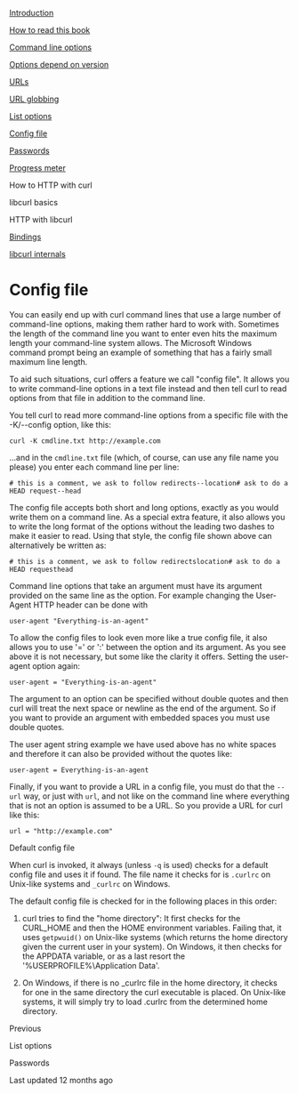 <a href="../index.html" class="link-a079aa82--primary-53a25e66--logoLink-10d08504"></a>





<a href="../index.html" class="link-a079aa82--primary-53a25e66--logoLink-10d08504"></a>





<a href="../index.html" class="navButton-94f2579c--navButtonClickable-161b88ca"><span class="text-4505230f--UIH300-2063425d--textContentFamily-49a318e1--navButtonLabel-14a4968f">Introduction</span></a>

<a href="../how-to-read.html" class="navButton-94f2579c--navButtonClickable-161b88ca"><span class="text-4505230f--UIH300-2063425d--textContentFamily-49a318e1--navButtonLabel-14a4968f">How to read this book</span></a>



<a href="options.html" class="navButton-94f2579c--pageItemWithChildrenNested-2c5d8183--navButtonClickable-161b88ca"><span class="text-4505230f--UIH300-2063425d--textContentFamily-49a318e1--navButtonLabel-14a4968f">Command line options</span></a>

<a href="versions.html" class="navButton-94f2579c--pageItemWithChildrenNested-2c5d8183--navButtonClickable-161b88ca"><span class="text-4505230f--UIH300-2063425d--textContentFamily-49a318e1--navButtonLabel-14a4968f">Options depend on version</span></a>

<a href="urls.html" class="navButton-94f2579c--pageItemWithChildrenNested-2c5d8183--navButtonClickable-161b88ca"><span class="text-4505230f--UIH300-2063425d--textContentFamily-49a318e1--navButtonLabel-14a4968f">URLs</span></a>

<a href="globbing.html" class="navButton-94f2579c--pageItemWithChildrenNested-2c5d8183--navButtonClickable-161b88ca"><span class="text-4505230f--UIH300-2063425d--textContentFamily-49a318e1--navButtonLabel-14a4968f">URL globbing</span></a>

<a href="listopts.html" class="navButton-94f2579c--pageItemWithChildrenNested-2c5d8183--navButtonClickable-161b88ca"><span class="text-4505230f--UIH300-2063425d--textContentFamily-49a318e1--navButtonLabel-14a4968f">List options</span></a>

<a href="configfile.html" class="navButton-94f2579c--pageItemWithChildrenNested-2c5d8183--navButtonClickable-161b88ca--navButtonOpened-6a88552e"><span class="text-4505230f--UIH300-2063425d--textContentFamily-49a318e1--navButtonLabel-14a4968f">Config file</span></a>

<a href="passwords.html" class="navButton-94f2579c--pageItemWithChildrenNested-2c5d8183--navButtonClickable-161b88ca"><span class="text-4505230f--UIH300-2063425d--textContentFamily-49a318e1--navButtonLabel-14a4968f">Passwords</span></a>

<a href="progressmeter.html" class="navButton-94f2579c--pageItemWithChildrenNested-2c5d8183--navButtonClickable-161b88ca"><span class="text-4505230f--UIH300-2063425d--textContentFamily-49a318e1--navButtonLabel-14a4968f">Progress meter</span></a>



<span class="text-4505230f--UIH300-2063425d--textContentFamily-49a318e1--navButtonLabel-14a4968f">How to HTTP with curl</span>

<span class="text-4505230f--UIH300-2063425d--textContentFamily-49a318e1--navButtonLabel-14a4968f">libcurl basics</span>

<span class="text-4505230f--UIH300-2063425d--textContentFamily-49a318e1--navButtonLabel-14a4968f">HTTP with libcurl</span>

<a href="../bindings.html" class="navButton-94f2579c--navButtonClickable-161b88ca"><span class="text-4505230f--UIH300-2063425d--textContentFamily-49a318e1--navButtonLabel-14a4968f">Bindings</span></a>

<a href="../internals.html" class="navButton-94f2579c--navButtonClickable-161b88ca"><span class="text-4505230f--UIH300-2063425d--textContentFamily-49a318e1--navButtonLabel-14a4968f">libcurl internals</span></a>

<a href="../bookindex.html" class="navButton-94f2579c--navButtonClickable-161b88ca"><span class="text-4505230f--UIH300-2063425d--textContentFamily-49a318e1--navButtonLabel-14a4968f"></span></a>





# <span class="text-4505230f--DisplayH900-bfb998fa--textContentFamily-49a318e1">Config file</span>

<span class="text-4505230f--UIH300-2063425d--textUIFamily-5ebd8e40--text-8ee2c8b2"></span>

<span class="text-4505230f--TextH400-3033861f--textContentFamily-49a318e1"><span data-key="6183b486cacc4c5fbc3b04338ddc84c9"><span data-offset-key="6183b486cacc4c5fbc3b04338ddc84c9:0">You can easily end up with curl command lines that use a large number of command-line options, making them rather hard to work with. Sometimes the length of the command line you want to enter even hits the maximum length your command-line system allows. The Microsoft Windows command prompt being an example of something that has a fairly small maximum line length.</span></span></span>

<span class="text-4505230f--TextH400-3033861f--textContentFamily-49a318e1"><span data-key="8ae2f7fcd79349d096fd92dfab1059c5"><span data-offset-key="8ae2f7fcd79349d096fd92dfab1059c5:0">To aid such situations, curl offers a feature we call "config file". It allows you to write command-line options in a text file instead and then tell curl to read options from that file in addition to the command line.</span></span></span>

<span class="text-4505230f--TextH400-3033861f--textContentFamily-49a318e1"><span data-key="1c3ae8ca4d294d12a21df05376efcf60"><span data-offset-key="1c3ae8ca4d294d12a21df05376efcf60:0">You tell curl to read more command-line options from a specific file with the -K/--config option, like this:</span></span></span>

    curl -K cmdline.txt http://example.com

<span class="text-4505230f--TextH400-3033861f--textContentFamily-49a318e1"><span data-key="55c523746e60469da8cebc9725b3b2a8"><span data-offset-key="55c523746e60469da8cebc9725b3b2a8:0">…and in the </span><span data-offset-key="55c523746e60469da8cebc9725b3b2a8:1">`cmdline.txt`</span><span data-offset-key="55c523746e60469da8cebc9725b3b2a8:2"> file (which, of course, can use any file name you please) you enter each command line per line:</span></span></span>

    # this is a comment, we ask to follow redirects--location# ask to do a HEAD request--head

<span class="text-4505230f--TextH400-3033861f--textContentFamily-49a318e1"><span data-key="ec4e1392e9034621a4f1c444f81c653d"><span data-offset-key="ec4e1392e9034621a4f1c444f81c653d:0">The config file accepts both short and long options, exactly as you would write them on a command line. As a special extra feature, it also allows you to write the long format of the options without the leading two dashes to make it easier to read. Using that style, the config file shown above can alternatively be written as:</span></span></span>

    # this is a comment, we ask to follow redirectslocation# ask to do a HEAD requesthead

<span class="text-4505230f--TextH400-3033861f--textContentFamily-49a318e1"><span data-key="034b9016e8f8435a8dbd67f2daefb113"><span data-offset-key="034b9016e8f8435a8dbd67f2daefb113:0">Command line options that take an argument must have its argument provided on the same line as the option. For example changing the User-Agent HTTP header can be done with</span></span></span>

    user-agent "Everything-is-an-agent"

<span class="text-4505230f--TextH400-3033861f--textContentFamily-49a318e1"><span data-key="8a79a922b8ac430587aaa9d359db3d0f"><span data-offset-key="8a79a922b8ac430587aaa9d359db3d0f:0">To allow the config files to look even more like a true config file, it also allows you to use '=' or ':' between the option and its argument. As you see above it is not necessary, but some like the clarity it offers. Setting the user-agent option again:</span></span></span>

    user-agent = "Everything-is-an-agent"

<span class="text-4505230f--TextH400-3033861f--textContentFamily-49a318e1"><span data-key="c01dbdb22f894bc3918d02b07691279d"><span data-offset-key="c01dbdb22f894bc3918d02b07691279d:0">The argument to an option can be specified without double quotes and then curl will treat the next space or newline as the end of the argument. So if you want to provide an argument with embedded spaces you must use double quotes.</span></span></span>

<span class="text-4505230f--TextH400-3033861f--textContentFamily-49a318e1"><span data-key="b41dd62683be444c99602bd4f1acba0e"><span data-offset-key="b41dd62683be444c99602bd4f1acba0e:0">The user agent string example we have used above has no white spaces and therefore it can also be provided without the quotes like:</span></span></span>

    user-agent = Everything-is-an-agent

<span class="text-4505230f--TextH400-3033861f--textContentFamily-49a318e1"><span data-key="88159985804f415faa8b766e8d34a5a2"><span data-offset-key="88159985804f415faa8b766e8d34a5a2:0">Finally, if you want to provide a URL in a config file, you must do that the </span><span data-offset-key="88159985804f415faa8b766e8d34a5a2:1">`--url`</span><span data-offset-key="88159985804f415faa8b766e8d34a5a2:2"> way, or just with </span><span data-offset-key="88159985804f415faa8b766e8d34a5a2:3">`url`</span><span data-offset-key="88159985804f415faa8b766e8d34a5a2:4">, and not like on the command line where everything that is not an option is assumed to be a URL. So you provide a URL for curl like this:</span></span></span>

    url = "http://example.com"

<span class="text-4505230f--HeadingH700-04e1a2a3--textContentFamily-49a318e1"><span data-key="9ffd35b685d445f19e1571f8664f08f4"><span data-offset-key="9ffd35b685d445f19e1571f8664f08f4:0">Default config file</span></span></span>

<span class="text-4505230f--TextH400-3033861f--textContentFamily-49a318e1"><span data-key="613feb6727e44569b21bb8b074cd2705"><span data-offset-key="613feb6727e44569b21bb8b074cd2705:0">When curl is invoked, it always (unless </span><span data-offset-key="613feb6727e44569b21bb8b074cd2705:1">`-q`</span><span data-offset-key="613feb6727e44569b21bb8b074cd2705:2"> is used) checks for a default config file and uses it if found. The file name it checks for is </span><span data-offset-key="613feb6727e44569b21bb8b074cd2705:3">`.curlrc`</span><span data-offset-key="613feb6727e44569b21bb8b074cd2705:4"> on Unix-like systems and </span><span data-offset-key="613feb6727e44569b21bb8b074cd2705:5">`_curlrc`</span><span data-offset-key="613feb6727e44569b21bb8b074cd2705:6"> on Windows.</span></span></span>

<span class="text-4505230f--TextH400-3033861f--textContentFamily-49a318e1"><span data-key="af0a646288eb44668f90501d6563cc80"><span data-offset-key="af0a646288eb44668f90501d6563cc80:0">The default config file is checked for in the following places in this order:</span></span></span>

1.  <span class="text-4505230f--TextH400-3033861f--textContentFamily-49a318e1"><span data-key="3976386444274470a7013a631e604e3b"><span data-offset-key="3976386444274470a7013a631e604e3b:0">curl tries to find the "home directory": It first checks for the CURL_HOME and then the HOME environment variables. Failing that, it uses </span><span data-offset-key="3976386444274470a7013a631e604e3b:1">`getpwuid()`</span><span data-offset-key="3976386444274470a7013a631e604e3b:2"> on Unix-like systems (which returns the home directory given the current user in your system). On Windows, it then checks for the APPDATA variable, or as a last resort the '%USERPROFILE%\\Application Data'.</span></span></span>

2.  <span class="text-4505230f--TextH400-3033861f--textContentFamily-49a318e1"><span data-key="06dc7477c79349ac88124deaa8d2e908"><span data-offset-key="06dc7477c79349ac88124deaa8d2e908:0">On Windows, if there is no \_curlrc file in the home directory, it checks for one in the same directory the curl executable is placed. On Unix-like systems, it will simply try to load .curlrc from the determined home directory.</span></span></span>

<a href="listopts.html" class="reset-3c756112--card-6570f064--whiteCard-fff091a4--cardPrevious-56a5e674"></a>

<span class="text-4505230f--TextH200-a3425406--textContentFamily-49a318e1">Previous</span>

<span class="text-4505230f--UIH400-4e41e82a--textContentFamily-49a318e1">List options</span>

<a href="passwords.html" class="reset-3c756112--card-6570f064--whiteCard-fff091a4--cardNext-19241c42"></a>


<span class="text-4505230f--UIH400-4e41e82a--textContentFamily-49a318e1">Passwords</span>



<span class="text-4505230f--TextH200-a3425406--textContentFamily-49a318e1">Last updated 12 months ago</span>


